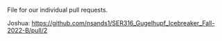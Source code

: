 File for our individual pull requests.

Joshua: https://github.com/nsands1/SER316_Gugelhupf_Icebreaker_Fall-2022-B/pull/2